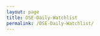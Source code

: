 ```yaml
---
layout: page
title: DSE-Daily-Watchlist
permalink: /DSE-Daily-Watchlist/
---
```


<br>
<br>
<div id="output"></div>
<!-- Load Babel -->
<script src="https://unpkg.com/babel-standalone@6/babel.min.js"></script>
<!-- Your custom script here -->
<script type="text/babel">

	var list = [

	"SSSTEEL",
	"GP",
	"RECKITTBEN",
	"MARICO",
	"GLAXOSMITH",
	"BATBC",
	"BERGERPBL",
	"MPETROLEUM",
	"JAMUNAOIL",
	"PADMAOIL",
	"SQURPHARMA",
	"POPULARLIF",
	"SUMITPOWER",
	"APEXTANRY",
	"BSRMSTEEL",
	"BSRMLTD"

	]

var i;

var text = "";

for (i = 0; i < list.length; i++) {
    text +=   `<h1>${list[i]}</h1><br>
    <img src="https://www.amarstock.com/Chart/draw?Code=${list[i]}&OVER=OverlayV!%3B&IND=&Size=600*750&cg=1&Cycle=Daily1&Width=1&type=3&bg=white&upColor=Darkgreen&downColor=Red&grid=0&sv=1&dataType=1&X=undefined&Y=undefined">
    
    <br>`
  
}


document.getElementById('output').innerHTML = text;
</script>
<style type="text/css">
			#output {
			margin: 0 auto;
			text-align: center;
		}

</style>




